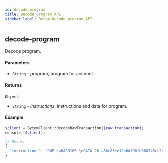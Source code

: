 ```yaml
---
id: decode_program
title: Decode_program API
sidebar_label: Bytom.Decode_program.API
---
```


## decode-program

Decode program. 

#### Parameters

- `String` - *program*, program for account.

#### Returns

`Object`:

- `String` - *instructions*, instructions and data for program.

#### Example
```php
$client = BytomClient::decodeRawTransaction($raw_transaction);
console_($client);
```
```js
// Result
{
  "instructions": "DUP \nHASH160 \nDATA_20 a86c83ee12e6d790fb388345cc2e2b87056a0773\nEQUALVERIFY \nTXSIGHASH \nSWAP \nCHECKSIG \n"
}
```